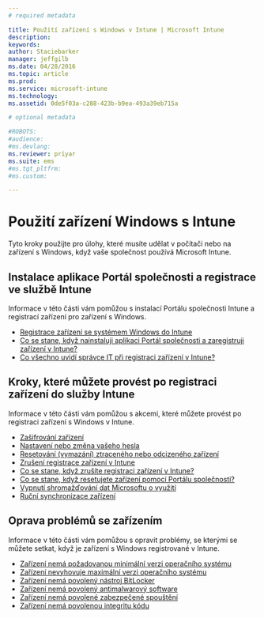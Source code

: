 ```yaml
---
# required metadata

title: Použití zařízení s Windows v Intune | Microsoft Intune
description:
keywords:
author: Staciebarker
manager: jeffgilb
ms.date: 04/28/2016
ms.topic: article
ms.prod:
ms.service: microsoft-intune
ms.technology:
ms.assetid: 0de5f03a-c288-423b-b9ea-493a39eb715a

# optional metadata

#ROBOTS:
#audience:
#ms.devlang:
ms.reviewer: priyar
ms.suite: ems
#ms.tgt_pltfrm:
#ms.custom:

---
```


# Použití zařízení Windows s Intune

Tyto kroky použijte pro úlohy, které musíte udělat v počítači nebo na zařízení s Windows, když vaše společnost používá Microsoft Intune.

## Instalace aplikace Portál společnosti a registrace ve službě Intune

Informace v této části vám pomůžou s instalací Portálu společnosti Intune a registrací zařízení pro zařízení s Windows.

- [Registrace zařízení se systémem Windows do Intune](enroll-your-device-in-intune-windows.md)</br>
- [Co se stane, když nainstaluji aplikaci Portál společnosti a zaregistruji zařízení v Intune?](what-happens-if-you-install-the-company-portal-app-and-enroll-your-device-in-intune-windows.md)</br>
- [Co všechno uvidí správce IT při registraci zařízení v Intune?](what-can-your-it-administrator-see-when-you-enroll-your-device-in-intune-windows.md)

## Kroky, které můžete provést po registraci zařízení do služby Intune

Informace v této části vám pomůžou s akcemi, které můžete provést po registraci zařízení s Windows v Intune.

- [Zašifrování zařízení](encrypt-your-device-windows.md)</br>
- [Nastavení nebo změna vašeho hesla](set-or-change-your-password-windows.md)</br>
- [Resetování (vymazání) ztraceného nebo odcizeného zařízení](reset-erase-your-lost-or-stolen-device-windows.md)</br>
- [Zrušení registrace zařízení v Intune](unenroll-your-device-from-intune-windows.md)</br>
- [Co se stane, když zrušíte registraci zařízení v Intune?](what-happens-if-you-unenroll-your-device-from-intune-windows.md)</br>
- [Co se stane, když resetujete zařízení pomocí Portálu společnosti?](what-happens-if-you-reset-your-device-using-the-company-portal-windows.md)</br>
- [Vypnutí shromažďování dat Microsoftu o využití](turn-off-microsoft-usage-data-collection-windows.md)</br>
- [Ruční synchronizace zařízení](sync-your-device-manually-windows.md)

## Oprava problémů se zařízením

Informace v této části vám pomůžou s opravit problémy, se kterými se můžete setkat, když je zařízení s Windows registrované v Intune.

- [Zařízení nemá požadovanou minimální verzi operačního systému](device-doesnt-have-the-required-minimum-operating-system-version-windows.md)</br>
- [Zařízení nevyhovuje maximální verzi operačního systému](device-doesnt-comply-with-maximum-operating-system-version-windows.md)</br>
- [Zařízení nemá povolený nástroj BitLocker](device-doesnt-have-bitlocker-enabled-windows.md)</br>
- [Zařízení nemá povolený antimalwarový software](device-doesnt-have-antimalware-software-enabled-windows.md)</br>
- [Zařízení nemá povolené zabezpečené spouštění](device-doesnt-have-secure-boot-enabled-windows.md)</br>
- [Zařízení nemá povolenou integritu kódu](device-doesnt-have-code-integrity-enabled-windows.md)




<!--HONumber=Jun16_HO1-->


